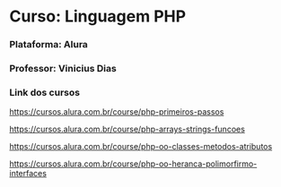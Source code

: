 # Curso: Linguagem PHP
### Plataforma: Alura
### Professor: Vinicius Dias

### Link dos cursos
https://cursos.alura.com.br/course/php-primeiros-passos

https://cursos.alura.com.br/course/php-arrays-strings-funcoes

https://cursos.alura.com.br/course/php-oo-classes-metodos-atributos

https://cursos.alura.com.br/course/php-oo-heranca-polimorfirmo-interfaces